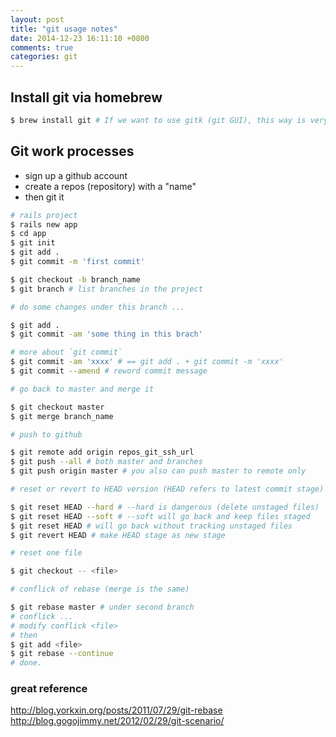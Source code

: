 ```yaml
---
layout: post
title: "git usage notes"
date: 2014-12-23 16:11:10 +0800
comments: true
categories: git
---
```

## Install git via homebrew
``` bash
$ brew install git # If we want to use gitk (git GUI), this way is very convinient. (however, I think SourceTree is better.)
```
## Git work processes
- sign up a github account
- create a repos (repository) with a "name"
- then git it
``` bash
# rails project
$ rails new app
$ cd app
$ git init
$ git add .
$ git commit -m 'first commit'  

$ git checkout -b branch_name
$ git branch # list branches in the project

# do some changes under this branch ...  

$ git add .
$ git commit -am 'some thing in this brach'

# more about `git commit` 
$ git commit -am 'xxxx' # == git add . + git commit -m 'xxxx'
$ git commit --amend # reword commit message

# go back to master and merge it

$ git checkout master
$ git merge branch_name

# push to github 

$ git remote add origin repos_git_ssh_url
$ git push --all # both master and branches
$ git push origin master # you also can push master to remote only

# reset or revert to HEAD version (HEAD refers to latest commit stage)

$ git reset HEAD --hard # --hard is dangerous (delete unstaged files)
$ git reset HEAD --soft # --soft will go back and keep files staged 
$ git reset HEAD # will go back without tracking unstaged files
$ git revert HEAD # make HEAD stage as new stage

# reset one file

$ git checkout -- <file>

# conflick of rebase (merge is the same)

$ git rebase master # under second branch
# conflick ...
# modify conflick <file>
# then 
$ git add <file>
$ git rebase --continue
# done.
```

### great reference
http://blog.yorkxin.org/posts/2011/07/29/git-rebase   
http://blog.gogojimmy.net/2012/02/29/git-scenario/
